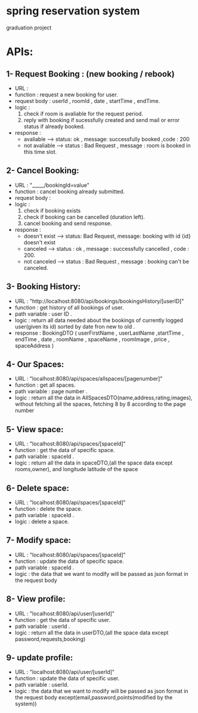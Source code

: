# spring reservation system
 graduation project


APIs:
=====

1- Request Booking : (new booking / rebook) 
--------------------
* URL : 
* function : request a new booking for user.
* request body  : userId , roomId , date , startTime , endTime.
* logic :
  1) check if room is avaliable for the request period.
  2) reply with booking if sucessfully created and send mail or error status if already booked.
* response :
    * avaliable --> status: ok , message: successfully booked ,code : 200
    * not avaliable --> status : Bad Request , message : room is booked in this time slot.
     
             
2- Cancel Booking:
------------------
* URL : "_____/bookingId=value"
* function : cancel booking already submitted.
* request body :
* logic :
    1) check if booking exists
    2) check if booking can be cancelled (duration left).
    2) cancel booking and send response.
* response :
    * doesn't exist --> status: Bad Request, message: booking with id {id} doesn't exist
    * canceled --> status : ok , message : successfully cancelled , code : 200.
    * not canceled --> status : Bad Request , message : booking can't be canceled.
             
3- Booking History:
-------------------
* URL : "http://localhost:8080/api/bookings/bookingsHistory/[userID]"
* function : get history of all bookings of user.
* path variable : user ID .
* logic : return all data needed about the bookings of currently logged user(given its id) sorted by date fron new to old .
* response : BookingDTO (  userFirstName , userLastName ,startTime , endTime , date , roomName , spaceName , roomImage , price , spaceAddress ) 


4- Our Spaces:
-------------------
* URL : "localhost:8080/api/spaces/allspaces/[pagenumber]"
* function : get all spaces.
* path variable : page number .
* logic : return all the data in AllSpacesDTO(name,address,rating,images), without fetching all the spaces, fetching 8 by 8 according to the page number

5- View space:
-------------------
* URL : "localhost:8080/api/spaces/[spaceId]"
* function : get the data of specific space.
* path variable : spaceId .
* logic : return all the data in spaceDTO,(all the space data except rooms,owner), and longitude latitude of the space


6- Delete space:
-------------------
* URL : "localhost:8080/api/spaces/[spaceId]"
* function : delete the space.
* path variable : spaceId .
* logic : delete a space.

7- Modify space:
-------------------
* URL : "localhost:8080/api/spaces/[spaceId]"
* function : update the data of specific space.
* path variable : spaceId .
* logic : the data that we want to modify will be passed as json format in the request body

8- View profile:
-------------------
* URL : "localhost:8080/api/user/[userId]"
* function : get the data of specific user.
* path variable : userId .
* logic : return all the data in userDTO,(all the space data except password,requests,booking)


9- update profile:
-------------------
* URL : "localhost:8080/api/user/[userId]"
* function : update the data of specific user.
* path variable : userId.
* logic : the data that we want to modify will be passed as json format in the request body except(email,password,points(modified by the system))
 
